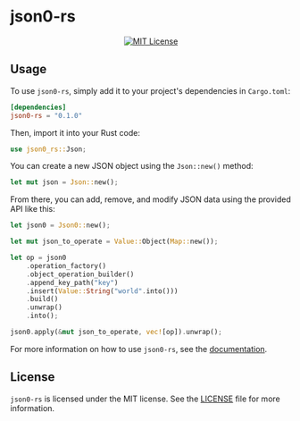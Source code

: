 # json0-rs

<p align=center>
    <a href="https://github.com/ylgrgyq/json0-rs/blob/master/LICENSE.md"><img src="https://img.shields.io/github/license/ylgrgyq/json0-rs?style=flat-square" alt="MIT License"></a>
</p>


## Usage

To use `json0-rs`, simply add it to your project's dependencies in `Cargo.toml`:

```toml
[dependencies]
json0-rs = "0.1.0"
```

Then, import it into your Rust code:

```rust
use json0_rs::Json;
```

You can create a new JSON object using the `Json::new()` method:

```rust
let mut json = Json::new();
```

From there, you can add, remove, and modify JSON data using the provided API like this:

```rust
let json0 = Json0::new();

let mut json_to_operate = Value::Object(Map::new());

let op = json0
    .operation_factory()
    .object_operation_builder()
    .append_key_path("key")
    .insert(Value::String("world".into()))
    .build()
    .unwrap()
    .into();

json0.apply(&mut json_to_operate, vec![op]).unwrap();
```

For more information on how to use `json0-rs`, see the [documentation](https://docs.rs/json0-rs).

## License

`json0-rs` is licensed under the MIT license. See the [LICENSE](https://github.com/ylgrgyq/json0-rs/blob/master/LICENSE.md) file for more information.
